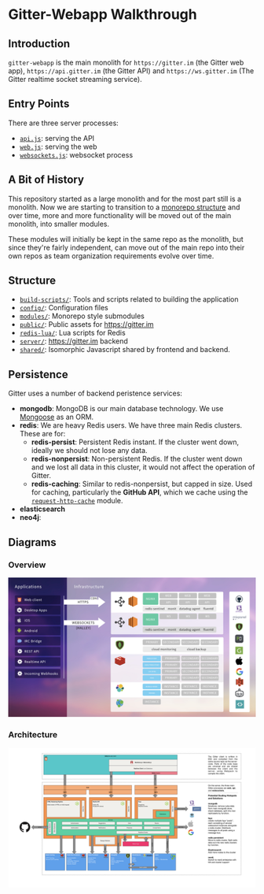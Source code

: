 # Gitter-Webapp Walkthrough

## Introduction

`gitter-webapp` is the main monolith for `https://gitter.im` (the Gitter web app), `https://api.gitter.im` (the Gitter API) and `https://ws.gitter.im` (The Gitter realtime socket streaming service).

## Entry Points

There are three server processes:
* [`api.js`](../api.js): serving the API
* [`web.js`](../web.js): serving the web 
* [`websockets.js`](../websockets.js): websocket process

## A Bit of History

This repository started as a large monolith and for the most part still is a monolith. Now we are starting to transition to a [monorepo structure](https://lernajs.io/) and over time, more and more functionality will be moved out of the main monolith, into smaller modules.

These modules will initially be kept in the same repo as the monolith, but since they're fairly independent, can move out of the main repo into their own repos as team organization requirements evolve over time.

## Structure

* [`build-scripts/`](../build-scripts): Tools and scripts related to building the application
* [`config/`](../config): Configuration files
* [`modules/`](../modules#modules): Monorepo style submodules
* [`public/`](../public): Public assets for https://gitter.im
* [`redis-lua/`](../redis-lua): Lua scripts for Redis
* [`server/`](../server#server): https://gitter.im backend
* [`shared/`](../shared): Isomorphic Javascript shared by frontend and backend.

## Persistence

Gitter uses a number of backend peristence services:
* **mongodb**: MongoDB is our main database technology. We use [Mongoose](http://mongoosejs.com/) as an ORM.
* **redis**: We are heavy Redis users. We have three main Redis clusters. These are for:
  * **redis-persist**: Persistent Redis instant. If the cluster went down, ideally we should not lose any data.
  * **redis-nonpersist**: Non-persistent Redis. If the cluster went down and we lost all data in this cluster, it would not affect the operation of Gitter.
  * **redis-caching**: Similar to redis-nonpersist, but capped in size. Used for caching, particularly the **GitHub API**, which we cache using the [`request-http-cache`](https://github.com/gitterHQ/request-http-cache) module.
* **elasticsearch**
* **neo4j**: 

## Diagrams

### Overview

![](./images/overview.jpg)

### Architecture

![](./images/architecture.jpg)
